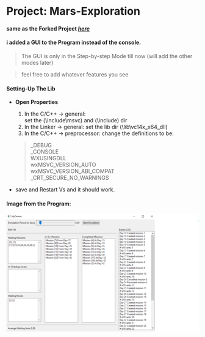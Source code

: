 # Project: Mars-Exploration
#### same as the Forked Project [*here*](https://github.com/AhmedAlaa2024/Mars-Exploration)


#### i added a GUI to the Program instead of the console.
> The GUI is only in the Step-by-step Mode till now (will add the other modes later)

> feel free to add whatever features you see

#### Setting-Up The Lib
* **Open Properties**
  1. In the C/C++ -> general:  
	set the (\include\msvc) and (\include) dir
  2. In the Linker -> general:
    set the lib dir (\lib\vc14x_x64_dll)
  3. In the C/C++ -> preprocessor: change the definitions to be:  
	>	_DEBUG  
	>	_CONSOLE  
	>	WXUSINGDLL  
	>	wxMSVC_VERSION_AUTO  
	>	wxMSVC_VERSION_ABI_COMPAT  
	>	_CRT_SECURE_NO_WARNINGS


* save and Restart Vs and it should work.


#### Image from the Program:

![Image](assests/im1.png "step-by-step simulation")